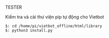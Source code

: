 TESTER

Kiểm tra và cài thư viện pip tự động cho Vietbot


    $: cd /home/pi/vietbot_offline/html/library
    $: python3 install.py
